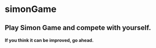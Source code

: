 # simonGame

## Play Simon Game and compete with yourself.

#### If you think it can be improved, go ahead. 
